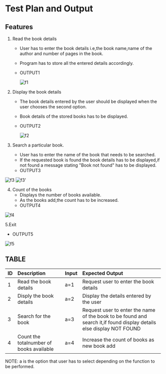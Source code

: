 # Test Plan and Output
## Features
1. Read the book details
    * User has to enter the book details i.e,the book name,name of the author and number of pages in the book.
    * Program has to store all the entered details accordingly.
    * OUTPUT1
    
        ![f1](https://user-images.githubusercontent.com/47130806/153584965-aae24db5-7139-4c4a-a7d2-5c17cdebbcfa.PNG)


2. Display the book details
    * The book details entered by the user should be displayed when the user chooses the second option.
    * Book details of the stored books has to be displayed.
    * OUTPUT2
      
      ![f2](https://user-images.githubusercontent.com/47130806/153585103-a415c1e5-ecdd-4b3b-a627-4c5c931cd251.PNG)


3. Search a particular book.
    * User has to enter the name of the book that needs to be searched.
    * If the requested book is found the book details has to be displayed,if not found a message stating "Book not found" has to be displayed.
    * OUTPUT3
      
  ![f3](https://user-images.githubusercontent.com/47130806/153585140-862c4d85-aa22-4ee7-b913-9105f3e90e08.PNG)
  ![f3'](https://user-images.githubusercontent.com/47130806/153585163-a9decd34-4034-4113-b796-29ed6907dfe2.PNG)


4. Count of the books
    * Displays the number of books available.
    * As the books add,the count has to be increased.
    * OUTPUT4
      
![f4](https://user-images.githubusercontent.com/47130806/153585172-1b7d8a89-774e-4ced-aeb2-29eb6f902700.PNG)

5.Exit
  * OUTPUT5
  
![f5](https://user-images.githubusercontent.com/47130806/153585184-00f593a4-1937-4824-9423-c824d5efb2e5.PNG)



## TABLE
|ID|Description|Input|Expected Output|
|:-|:----------|:----|:--------------|
|1 |Read the book details|a=1|Request user to enter the book details|
|2 |Disply the book details|a=2|Display the details entered by the user|
|3 |Search for the book|a=3|Request user to enter the name of the book to be found and search it,if found display details else display NOT FOUND|
|4 |Count the totalnumber of books available|a=4|Increase the count of books as new book add |

NOTE: a is the option that user has to select depending on the function to be performed.
